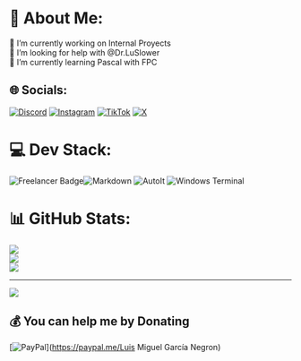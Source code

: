 # 💫 About Me:
🔭 I’m currently working on Internal Proyects<br>🤝 I’m looking for help with @Dr.LuSlower<br>🌱 I’m currently learning Pascal with FPC


## 🌐 Socials:
[![Discord](https://img.shields.io/badge/Discord-%237289DA.svg?logo=discord&logoColor=white)](https://discord.gg/https://discord.gg/K9kukCPzQ7) [![Instagram](https://img.shields.io/badge/Instagram-%23E4405F.svg?logo=Instagram&logoColor=white)](https://instagram.com/Dr.LuSlower) [![TikTok](https://img.shields.io/badge/TikTok-%23000000.svg?logo=TikTok&logoColor=white)](https://tiktok.com/@LuSlower) [![X](https://img.shields.io/badge/X-black.svg?logo=X&logoColor=white)](https://x.com/LuSlower) 

# 💻 Dev Stack:
![Freelancer Badge](https://img.shields.io/badge/Freelancer-29B2FE?logo=freelancer&logoColor=fff&style=flat)![Markdown](https://img.shields.io/badge/Markdown-000?logo=markdown&logoColor=fff&style=flat) ![AutoIt](https://img.shields.io/badge/AutoIt-5D83AC?logo=autoit&logoColor=fff&style=flat) ![Windows Terminal](https://img.shields.io/badge/Windows%20Terminal-4D4D4D?logo=windowsterminal&logoColor=fff&style=flat)
# 📊 GitHub Stats:
![](https://github-readme-stats.vercel.app/api?username=LuSlower&theme=dark&hide_border=false&include_all_commits=true&count_private=true)<br/>
![](https://github-readme-streak-stats.herokuapp.com/?user=LuSlower&theme=dark&hide_border=false)<br/>
![](https://github-readme-stats.vercel.app/api/top-langs/?username=LuSlower&theme=dark&hide_border=false&include_all_commits=true&count_private=true&layout=compact)

---
[![](https://visitcount.itsvg.in/api?id=LuSlower&icon=0&color=0)](https://visitcount.itsvg.in)

  ## 💰 You can help me by Donating
  [![PayPal](https://img.shields.io/badge/PayPal-00457C?style=for-the-badge&logo=paypal&logoColor=white)](https://paypal.me/Luis Miguel García Negron) 

  
<!-- Proudly created with GPRM ( https://gprm.itsvg.in ) -->
